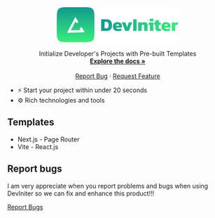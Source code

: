 <div align="center">
  <a href="https://github.com/Pet3r1512/DevIniter">
    <img src="public/images/FullLogo.png" alt="Logo" width="278.7" height="80">
  </a>

  <p align="center">
    Initialize Developer's Projects with Pre-built Templates
    <br />
    <a href="https://deviniter.site/docs/introduction"><strong>Explore the docs »</strong></a>
    <br />
    <br />
    <a href="https://github.com/Pet3r1512/DevIniter/issues/new?labels=bug&template=bug-report---.md">Report Bug</a>
    ·
    <a href="https://github.com/Pet3r1512/DevIniter/issues/new?labels=enhancement&template=feature-request---.md">Request Feature</a>
  </p>
</div>

- ⚡ Start your project within under 20 seconds
- ⚙️ Rich technologies and tools

## Templates

- Next.js - Page Router
- Vite - React.js

## Report bugs

I am very appreciate when you report problems and bugs when using DevIniter so we can fix and enhance this product!!!

[Report Bugs](https://github.com/Pet3r1512/DevIniter/issues/new?labels=bug&template=bug-report---.md)
